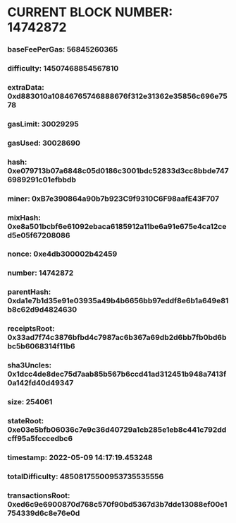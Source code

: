 # CURRENT BLOCK NUMBER: 14742872

### baseFeePerGas: 56845260365
### difficulty: 14507468854567810
### extraData: 0xd883010a10846765746888676f312e31362e35856c696e7578
### gasLimit: 30029295
### gasUsed: 30028690
### hash: 0xe079713b07a6848c05d0186c3001bdc52833d3cc8bbde7476989291c01efbbdb
### miner: 0xB7e390864a90b7b923C9f9310C6F98aafE43F707
### mixHash: 0xe8a501bcbf6e61092ebaca6185912a11be6a91e675e4ca12ced5e05f67208086
### nonce: 0xe4db300002b42459
### number: 14742872
### parentHash: 0xda1e7b1d35e91e03935a49b4b6656bb97eddf8e6b1a649e81b8c62d9d4824630
### receiptsRoot: 0x33ad7f74c3876bfbd4c7987ac6b367a69db2d6bb7fb0bd6bbc5b6068314f11b6
### sha3Uncles: 0x1dcc4de8dec75d7aab85b567b6ccd41ad312451b948a7413f0a142fd40d49347
### size: 254061
### stateRoot: 0xe03e5bfb06036c7e9c36d40729a1cb285e1eb8c441c792ddcff95a5fcccedbc6
### timestamp: 2022-05-09 14:17:19.453248
### totalDifficulty: 48508175500953735535556
### transactionsRoot: 0xed6c9e6900870d768c570f90bd5367d3b7dde13088ef00e1754339d6c8e76e0d
